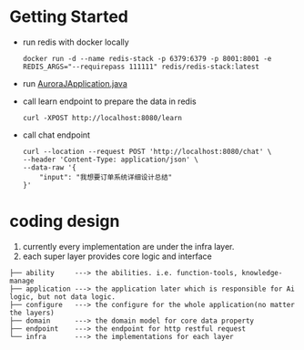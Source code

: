 # Getting Started

- run redis with docker locally

    ``docker run -d --name redis-stack -p 6379:6379 -p 8001:8001 -e REDIS_ARGS="--requirepass 111111" redis/redis-stack:latest`` 

- run [AuroraJApplication.java](src/main/java/com/rakuten/ross/auroraj/AuroraJApplication.java)

- call learn endpoint to prepare the data in redis

    ``curl -XPOST http://localhost:8080/learn``

- call chat endpoint

    ```shell
    curl --location --request POST 'http://localhost:8080/chat' \
    --header 'Content-Type: application/json' \
    --data-raw '{
        "input": "我想要订单系统详细设计总结"
    }'
    ```
  


# coding design
1. currently every implementation are under the infra layer.
2. each super layer provides core logic and interface

```text
├── ability     ---> the abilities. i.e. function-tools, knowledge-manage 
├── application ---> the application later which is responsible for Ai logic, but not data logic.
├── configure   ---> the configure for the whole application(no matter the layers)
├── domain      ---> the domain model for core data property
├── endpoint    ---> the endpoint for http restful request
└── infra       ---> the implementations for each layer 
```
